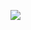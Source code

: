 [<img src="https://colab.research.google.com/assets/colab-badge.svg" align="center">](https://colab.research.google.com/github/Luscarvalho/provir-sumup-screen-check/blob/master/Provir_Sumup.ipynb)
